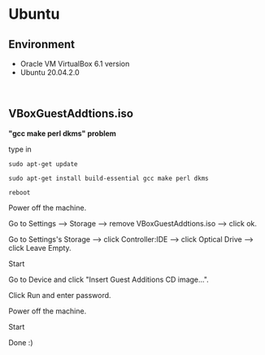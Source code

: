# Ubuntu
## Environment
- Oracle VM VirtualBox 6.1 version
- Ubuntu 20.04.2.0

<br>

## VBoxGuestAddtions.iso
**"gcc make perl dkms" problem**

type in <br>

``
sudo apt-get update
``

``
sudo apt-get install build-essential gcc make perl dkms
``

``
reboot
``

Power off the machine.<br>

Go to Settings --> Storage --> remove VBoxGuestAddtions.iso --> click ok.<br>

Go to Settings's Storage --> click Controller:IDE --> click Optical Drive --> click Leave Empty.<br>

Start<br>

Go to Device and click "Insert Guest Additions CD image...".<br>

Click Run and enter password.<br>

Power off the machine.<br>

Start<br>

Done :)

